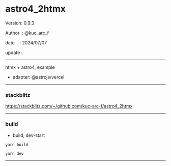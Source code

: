 # astro4_2htmx

 Version: 0.9.3

 Author  : @kuc_arc_f

 date    : 2024/07/07 

 update :

***

htmx + astro4, example

* adapter: @astrojs/vercel

***
### stackblitz

https://stackblitz.com/~/github.com/kuc-arc-f/astro4_2htmx

***
### build

* build, dev-start

```
yarn build

yarn dev
```

***

